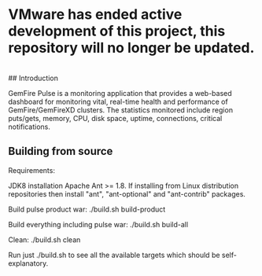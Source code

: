 <h1> VMware has ended active development of this project, this repository will no longer be updated.</h1><br>## Introduction

GemFire Pulse is a monitoring application that provides a web-based dashboard for monitoring vital, real-time health and performance of GemFire/GemFireXD clusters. The statistics monitored include region puts/gets, memory, CPU, disk space, uptime, connections, critical notifications.

## Building from source

Requirements:

JDK8 installation
Apache Ant >= 1.8. If installing from Linux distribution repositories then install "ant", "ant-optional" and "ant-contrib" packages.

Build pulse product war: ./build.sh build-product

Build everything including pulse war: ./build.sh build-all

Clean: ./build.sh clean

Run just ./build.sh to see all the available targets which should be self-explanatory.
